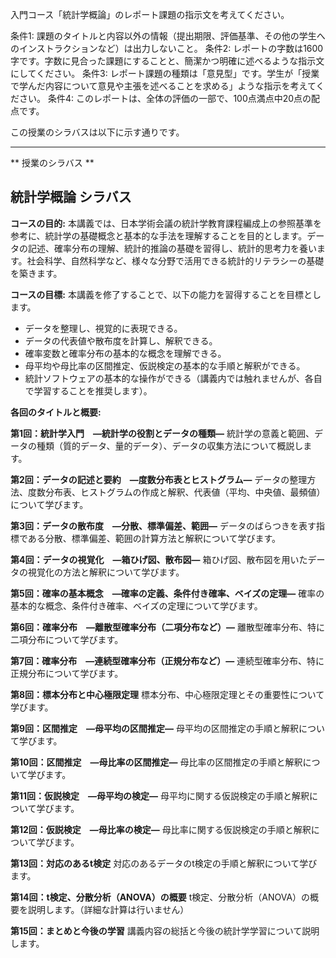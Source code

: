 入門コース「統計学概論」のレポート課題の指示文を考えてください。

条件1: 課題のタイトルと内容以外の情報（提出期限、評価基準、その他の学生へのインストラクションなど）は出力しないこと。
条件2: レポートの字数は1600字です。字数に見合った課題にすることと、簡潔かつ明確に述べるような指示文にしてください。
条件3: レポート課題の種類は「意見型」です。学生が「授業で学んだ内容について意見や主張を述べることを求める」ような指示を考えてください。
条件4: このレポートは、全体の評価の一部で、100点満点中20点の配点です。

この授業のシラバスは以下に示す通りです。

---------------------------------------
** 授業のシラバス **
## 統計学概論 シラバス

**コースの目的:** 本講義では、日本学術会議の統計学教育課程編成上の参照基準を参考に、統計学の基礎概念と基本的な手法を理解することを目的とします。データの記述、確率分布の理解、統計的推論の基礎を習得し、統計的思考力を養います。社会科学、自然科学など、様々な分野で活用できる統計的リテラシーの基礎を築きます。

**コースの目標:**  本講義を修了することで、以下の能力を習得することを目標とします。

* データを整理し、視覚的に表現できる。
* データの代表値や散布度を計算し、解釈できる。
* 確率変数と確率分布の基本的な概念を理解できる。
* 母平均や母比率の区間推定、仮説検定の基本的な手順と解釈ができる。
* 統計ソフトウェアの基本的な操作ができる（講義内では触れませんが、各自で学習することを推奨します）。


**各回のタイトルと概要:**

**第1回：統計学入門　―統計学の役割とデータの種類―**
統計学の意義と範囲、データの種類（質的データ、量的データ）、データの収集方法について概説します。

**第2回：データの記述と要約　―度数分布表とヒストグラム―**
データの整理方法、度数分布表、ヒストグラムの作成と解釈、代表値（平均、中央値、最頻値）について学びます。

**第3回：データの散布度　―分散、標準偏差、範囲―**
データのばらつきを表す指標である分散、標準偏差、範囲の計算方法と解釈について学びます。

**第4回：データの視覚化　―箱ひげ図、散布図―**
箱ひげ図、散布図を用いたデータの視覚化の方法と解釈について学びます。

**第5回：確率の基本概念　―確率の定義、条件付き確率、ベイズの定理―**
確率の基本的な概念、条件付き確率、ベイズの定理について学びます。

**第6回：確率分布　―離散型確率分布（二項分布など）―**
離散型確率分布、特に二項分布について学びます。

**第7回：確率分布　―連続型確率分布（正規分布など）―**
連続型確率分布、特に正規分布について学びます。

**第8回：標本分布と中心極限定理**
標本分布、中心極限定理とその重要性について学びます。

**第9回：区間推定　―母平均の区間推定―**
母平均の区間推定の手順と解釈について学びます。

**第10回：区間推定　―母比率の区間推定―**
母比率の区間推定の手順と解釈について学びます。

**第11回：仮説検定　―母平均の検定―**
母平均に関する仮説検定の手順と解釈について学びます。

**第12回：仮説検定　―母比率の検定―**
母比率に関する仮説検定の手順と解釈について学びます。

**第13回：対応のあるt検定**
対応のあるデータのt検定の手順と解釈について学びます。

**第14回：t検定、分散分析（ANOVA）の概要**
t検定、分散分析（ANOVA）の概要を説明します。（詳細な計算は行いません）

**第15回：まとめと今後の学習**
講義内容の総括と今後の統計学学習について説明します。
